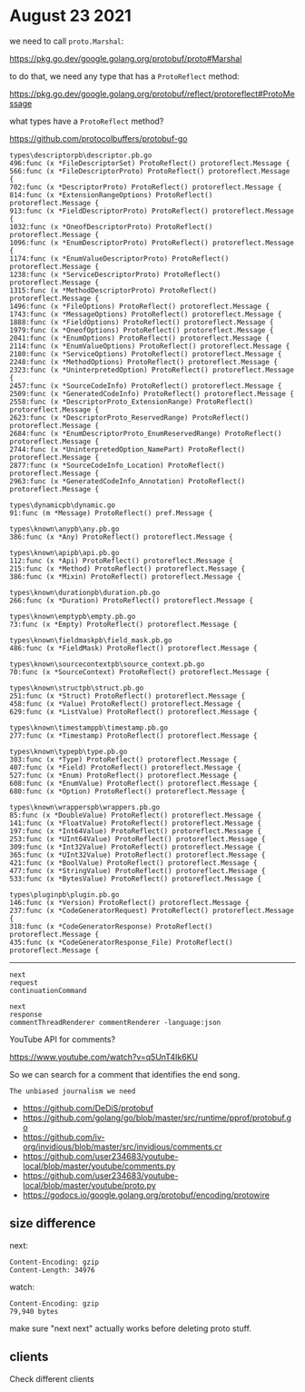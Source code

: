 # August 23 2021

we need to call `proto.Marshal`:

https://pkg.go.dev/google.golang.org/protobuf/proto#Marshal

to do that, we need any type that has a `ProtoReflect` method:

https://pkg.go.dev/google.golang.org/protobuf/reflect/protoreflect#ProtoMessage

what types have a `ProtoReflect` method?

https://github.com/protocolbuffers/protobuf-go

~~~
types\descriptorpb\descriptor.pb.go
496:func (x *FileDescriptorSet) ProtoReflect() protoreflect.Message {
566:func (x *FileDescriptorProto) ProtoReflect() protoreflect.Message {
702:func (x *DescriptorProto) ProtoReflect() protoreflect.Message {
814:func (x *ExtensionRangeOptions) ProtoReflect() protoreflect.Message {
913:func (x *FieldDescriptorProto) ProtoReflect() protoreflect.Message {
1032:func (x *OneofDescriptorProto) ProtoReflect() protoreflect.Message {
1096:func (x *EnumDescriptorProto) ProtoReflect() protoreflect.Message {
1174:func (x *EnumValueDescriptorProto) ProtoReflect() protoreflect.Message {
1238:func (x *ServiceDescriptorProto) ProtoReflect() protoreflect.Message {
1315:func (x *MethodDescriptorProto) ProtoReflect() protoreflect.Message {
1496:func (x *FileOptions) ProtoReflect() protoreflect.Message {
1743:func (x *MessageOptions) ProtoReflect() protoreflect.Message {
1888:func (x *FieldOptions) ProtoReflect() protoreflect.Message {
1979:func (x *OneofOptions) ProtoReflect() protoreflect.Message {
2041:func (x *EnumOptions) ProtoReflect() protoreflect.Message {
2114:func (x *EnumValueOptions) ProtoReflect() protoreflect.Message {
2180:func (x *ServiceOptions) ProtoReflect() protoreflect.Message {
2248:func (x *MethodOptions) ProtoReflect() protoreflect.Message {
2323:func (x *UninterpretedOption) ProtoReflect() protoreflect.Message {
2457:func (x *SourceCodeInfo) ProtoReflect() protoreflect.Message {
2509:func (x *GeneratedCodeInfo) ProtoReflect() protoreflect.Message {
2558:func (x *DescriptorProto_ExtensionRange) ProtoReflect() protoreflect.Message {
2623:func (x *DescriptorProto_ReservedRange) ProtoReflect() protoreflect.Message {
2684:func (x *EnumDescriptorProto_EnumReservedRange) ProtoReflect() protoreflect.Message {
2744:func (x *UninterpretedOption_NamePart) ProtoReflect() protoreflect.Message {
2877:func (x *SourceCodeInfo_Location) ProtoReflect() protoreflect.Message {
2963:func (x *GeneratedCodeInfo_Annotation) ProtoReflect() protoreflect.Message {

types\dynamicpb\dynamic.go
91:func (m *Message) ProtoReflect() pref.Message {

types\known\anypb\any.pb.go
386:func (x *Any) ProtoReflect() protoreflect.Message {

types\known\apipb\api.pb.go
112:func (x *Api) ProtoReflect() protoreflect.Message {
215:func (x *Method) ProtoReflect() protoreflect.Message {
386:func (x *Mixin) ProtoReflect() protoreflect.Message {

types\known\durationpb\duration.pb.go
266:func (x *Duration) ProtoReflect() protoreflect.Message {

types\known\emptypb\empty.pb.go
73:func (x *Empty) ProtoReflect() protoreflect.Message {

types\known\fieldmaskpb\field_mask.pb.go
486:func (x *FieldMask) ProtoReflect() protoreflect.Message {

types\known\sourcecontextpb\source_context.pb.go
70:func (x *SourceContext) ProtoReflect() protoreflect.Message {

types\known\structpb\struct.pb.go
251:func (x *Struct) ProtoReflect() protoreflect.Message {
458:func (x *Value) ProtoReflect() protoreflect.Message {
629:func (x *ListValue) ProtoReflect() protoreflect.Message {

types\known\timestamppb\timestamp.pb.go
277:func (x *Timestamp) ProtoReflect() protoreflect.Message {

types\known\typepb\type.pb.go
303:func (x *Type) ProtoReflect() protoreflect.Message {
407:func (x *Field) ProtoReflect() protoreflect.Message {
527:func (x *Enum) ProtoReflect() protoreflect.Message {
608:func (x *EnumValue) ProtoReflect() protoreflect.Message {
680:func (x *Option) ProtoReflect() protoreflect.Message {

types\known\wrapperspb\wrappers.pb.go
85:func (x *DoubleValue) ProtoReflect() protoreflect.Message {
141:func (x *FloatValue) ProtoReflect() protoreflect.Message {
197:func (x *Int64Value) ProtoReflect() protoreflect.Message {
253:func (x *UInt64Value) ProtoReflect() protoreflect.Message {
309:func (x *Int32Value) ProtoReflect() protoreflect.Message {
365:func (x *UInt32Value) ProtoReflect() protoreflect.Message {
421:func (x *BoolValue) ProtoReflect() protoreflect.Message {
477:func (x *StringValue) ProtoReflect() protoreflect.Message {
533:func (x *BytesValue) ProtoReflect() protoreflect.Message {

types\pluginpb\plugin.pb.go
146:func (x *Version) ProtoReflect() protoreflect.Message {
237:func (x *CodeGeneratorRequest) ProtoReflect() protoreflect.Message {
318:func (x *CodeGeneratorResponse) ProtoReflect() protoreflect.Message {
435:func (x *CodeGeneratorResponse_File) ProtoReflect() protoreflect.Message {
~~~

--------------------------------------------------------------------------------

~~~
next
request
continuationCommand

next
response
commentThreadRenderer commentRenderer -language:json
~~~

YouTube API for comments?

https://www.youtube.com/watch?v=q5UnT4Ik6KU

So we can search for a comment that identifies the end song.

~~~
The unbiased journalism we need
~~~

- https://github.com/DeDiS/protobuf
- https://github.com/golang/go/blob/master/src/runtime/pprof/protobuf.go
- https://github.com/iv-org/invidious/blob/master/src/invidious/comments.cr
- https://github.com/user234683/youtube-local/blob/master/youtube/comments.py
- https://github.com/user234683/youtube-local/blob/master/youtube/proto.py
- https://godocs.io/google.golang.org/protobuf/encoding/protowire

## size difference

next:

~~~
Content-Encoding: gzip
Content-Length: 34976
~~~

watch:

~~~
Content-Encoding: gzip
79,940 bytes
~~~

make sure "next next" actually works before deleting proto stuff.

## clients

Check different clients
